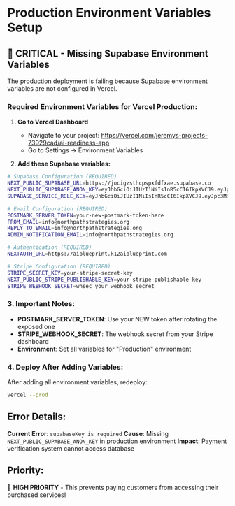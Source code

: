 # Production Environment Variables Setup

## 🚨 CRITICAL - Missing Supabase Environment Variables

The production deployment is failing because Supabase environment variables are not configured in Vercel.

### Required Environment Variables for Vercel Production:

1. **Go to Vercel Dashboard**
   - Navigate to your project: https://vercel.com/jeremys-projects-73929cad/ai-readiness-app
   - Go to Settings → Environment Variables

2. **Add these Supabase variables:**

```bash
# Supabase Configuration (REQUIRED)
NEXT_PUBLIC_SUPABASE_URL=https://jocigzsthcpspxfdfxae.supabase.co
NEXT_PUBLIC_SUPABASE_ANON_KEY=eyJhbGciOiJIUzI1NiIsInR5cCI6IkpXVCJ9.eyJpc3MiOiJzdXBhYmFzZSIsInJlZiI6ImpvY2lnenN0aGNwc3B4ZmRmeGFlIiwicm9sZSI6ImFub24iLCJpYXQiOjE3NTMyMzExNzYsImV4cCI6MjA2ODgwNzE3Nn0.krJk0mzZQ3wmo_isokiYkm5eCTfMpIZcGP6qfSKYrHA
SUPABASE_SERVICE_ROLE_KEY=eyJhbGciOiJIUzI1NiIsInR5cCI6IkpXVCJ9.eyJpc3MiOiJzdXBhYmFzZSIsInJlZiI6ImpvY2lnenN0aGNwc3B4ZmRmeGFlIiwicm9sZSI6InNlcnZpY2Vfcm9sZSIsImlhdCI6MTc1MzIzMTE3NiwiZXhwIjoyMDY4ODA3MTc2fQ.-o5WI0bTZ7fExVlaP38Rf4FetsIP7XtBsmSMJGbt2N0

# Email Configuration (REQUIRED)
POSTMARK_SERVER_TOKEN=your-new-postmark-token-here
FROM_EMAIL=info@northpathstrategies.org
REPLY_TO_EMAIL=info@northpathstrategies.org
ADMIN_NOTIFICATION_EMAIL=info@northpathstrategies.org

# Authentication (REQUIRED)
NEXTAUTH_URL=https://aiblueprint.k12aiblueprint.com

# Stripe Configuration (REQUIRED)
STRIPE_SECRET_KEY=your-stripe-secret-key
NEXT_PUBLIC_STRIPE_PUBLISHABLE_KEY=your-stripe-publishable-key
STRIPE_WEBHOOK_SECRET=whsec_your_webhook_secret
```

### 3. **Important Notes:**

- **POSTMARK_SERVER_TOKEN**: Use your NEW token after rotating the exposed one
- **STRIPE_WEBHOOK_SECRET**: The webhook secret from your Stripe dashboard
- **Environment**: Set all variables for "Production" environment

### 4. **Deploy After Adding Variables:**

After adding all environment variables, redeploy:
```bash
vercel --prod
```

## Error Details:

**Current Error**: `supabaseKey is required`
**Cause**: Missing `NEXT_PUBLIC_SUPABASE_ANON_KEY` in production environment
**Impact**: Payment verification system cannot access database

## Priority:

🔴 **HIGH PRIORITY** - This prevents paying customers from accessing their purchased services!
